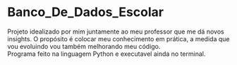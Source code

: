 # Banco_De_Dados_Escolar
Projeto idealizado por mim juntamente ao meu professor que me dá novos insights. O propósito é colocar meu conhecimento em prática, a medida que vou evoluindo vou também melhorando meu código. <br>
Programa feito na linguagem Python e executavel ainda no terminal.
